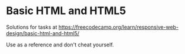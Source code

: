 # Basic HTML and HTML5

Solutions for tasks at https://freecodecamp.org/learn/responsive-web-design/basic-html-and-html5/

Use as a reference and don't cheat yourself.
